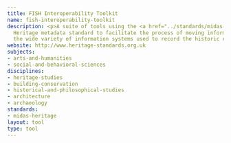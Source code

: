 ```yaml
---
title: FISH Interoperability Toolkit
name: fish-interoperability-toolkit
description: <p>A suite of tools using the <a href="../standards/midas-heritage.html">MIDAS</a>
  Heritage metadata standard to facilitate the process of moving information between
  the wide variety of information systems used to record the historic environment.</p>
website: http://www.heritage-standards.org.uk
subjects:
- arts-and-humanities
- social-and-behavioral-sciences
disciplines:
- heritage-studies
- building-conservation
- historical-and-philosophical-studies
- architecture
- archaeology
standards:
- midas-heritage
layout: tool
type: tool
---
```


